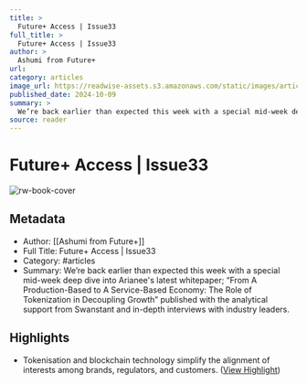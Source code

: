 ```yaml
---
title: >
  Future+ Access | Issue33
full_title: >
  Future+ Access | Issue33
author: >
  Ashumi from Future+
url: 
category: articles
image_url: https://readwise-assets.s3.amazonaws.com/static/images/article1.be68295a7e40.png
published_date: 2024-10-09
summary: >
  We’re back earlier than expected this week with a special mid-week deep dive into Arianee's latest whitepaper; “From A Production-Based to A Service-Based Economy: The Role of Tokenization in Decoupling Growth” published with the analytical support from Swanstant and in-depth interviews with industry leaders.
source: reader
---
```

# Future+ Access | Issue33

![rw-book-cover](https://readwise-assets.s3.amazonaws.com/static/images/article1.be68295a7e40.png)

## Metadata
- Author: [[Ashumi from Future+]]
- Full Title: Future+ Access | Issue33
- Category: #articles
- Summary: We’re back earlier than expected this week with a special mid-week deep dive into Arianee's latest whitepaper; “From A Production-Based to A Service-Based Economy: The Role of Tokenization in Decoupling Growth” published with the analytical support from Swanstant and in-depth interviews with industry leaders.

## Highlights
- Tokenisation and blockchain technology simplify the alignment of interests among brands, regulators, and customers. ([View Highlight](https://read.readwise.io/read/01ja308ctpedggc4sgq1cbw165))


